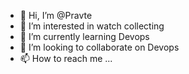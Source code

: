 - 👋 Hi, I’m @Pravte
- 👀 I’m interested in watch collecting
- 🌱 I’m currently learning Devops
- 💞️ I’m looking to collaborate on Devops
- 📫 How to reach me ...

<!---
Pravte/Pravte is a ✨ special ✨ repository because its `README.md` (this file) appears on your GitHub profile.
You can click the Preview link to take a look at your changes.
--->
